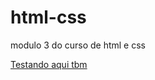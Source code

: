 # html-css
modulo 3 do curso de html e css

<a href="https://john5dbr.github.io/html-css/Desafios/Desaf(010)/Index(001)">Testando aqui tbm</a>